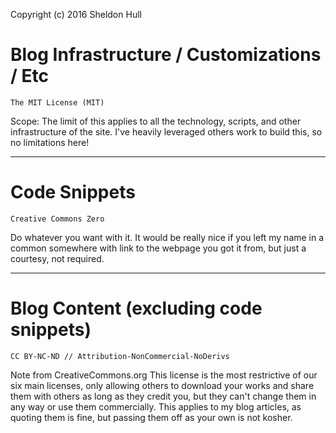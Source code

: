 Copyright (c) 2016 Sheldon Hull

# Blog Infrastructure / Customizations / Etc
```
The MIT License (MIT)
```

Scope: The limit of this applies to all the technology, scripts, and other infrastructure of the site. I've heavily leveraged others work to build this, so no limitations here!

---------------------------------------------------------

# Code Snippets
```
Creative Commons Zero
```
Do whatever you want with it. It would be really nice if you left my name in a common somewhere with link to the webpage you got it from, but just a courtesy, not required.

---------------------------------------------------------

# Blog Content (excluding code snippets)

```
CC BY-NC-ND // Attribution-NonCommercial-NoDerivs
```
Note from CreativeCommons.org This license is the most restrictive of our six main licenses, only allowing others to download your works and share them with others as long as they credit you, but they can't change them in any way or use them commercially. This applies to my blog articles, as quoting them is fine, but passing them off as your own is not kosher.